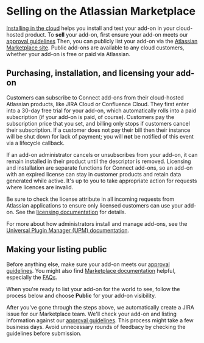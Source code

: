 # Selling on the Atlassian Marketplace

[Installing in the cloud](./cloud-installation.html) helps you install and test your add-on 
in your cloud-hosted product. To **sell** your add-on, first ensure your add-on meets our 
[approval guidelines](https://developer.atlassian.com/x/WQaf#Add-onapprovalguidelines-AdditionalcriteriaforAtlassianConnectadd-ons) 
Then, you can publicly list your add-on via the [Atlassian Marketplace site](https://marketplace.atlassian.com/). 
Public add-ons are available to any cloud customers, whether your add-on is free or paid via Atlassian. 

## Purchasing, installation, and licensing your add-on

Customers can subscribe to Connect add-ons from their cloud-hosted Atlassian products, like JIRA 
Cloud or Confluence Cloud. They first enter into a 30-day free trial for your add-on, which automatically 
rolls into a  paid subscription (if your add-on is paid, of course). Customers pay the subscription price 
that you set, and billing only stops if customers cancel their subscription. If a customer does not pay
 their bill then their instance will be shut down for lack of payment; you will **not** be notified of this event
 via a lifecycle callback.

If an add-on administrator cancels or unsubscribes from your add-on, it can remain installed in their product 
until the descriptor is removed. Licensing and installation are separate functions for Connect add-ons, so an 
add-on with an expired license can stay in customer products and retain data generated while active. It's 
up to you to take appropriate action for requests where licences are invalid. 

Be sure to check the license attribute in all incoming requests from Atlassian applications to ensure only 
licensed customers can use your add-on. See the [licensing documentation](../concepts/licensing.html) for 
details.

For more about how administrators install and manage add-ons, see the
[Universal Plugin Manager (UPM) documentation](https://confluence.atlassian.com/x/z4Q5Eg).

## Making your listing public

Before anything else, make sure your add-on meets our [approval guidelines](https://developer.atlassian.com/x/WQaf#Add-onapprovalguidelines-AdditionalcriteriaforAtlassianConnectadd-ons). You might also find 
[Marketplace documentation](https://developer.atlassian.com/x/KYBpAQ) helpful, especially the 
[FAQs](https://developer.atlassian.com/x/PIFpAQ). 

When you're ready to list your add-on for the world to see, follow the process below and choose 
**Public** for your add-on visibility. 

<span data-include="../assets/includes/mpac-listing-instructions.html"></span>

After you've gone through the steps above, we automatically create a JIRA issue for our Marketplace 
team. We'll check your add-on and listing information against our [approval guidelines](https://developer.atlassian.com/x/WQaf#Add-onapprovalguidelines-AdditionalcriteriaforAtlassianConnectadd-ons). 
This process might take a few business days. Avoid unnecessary rounds of feedbacy by checking the 
guidelines before submission. 
